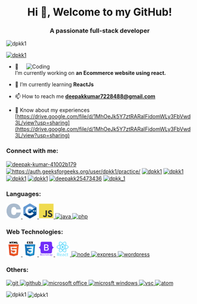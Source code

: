 <h1 align="center">Hi 👋, Welcome to my GitHub!</h1>
<h3 align="center">A passionate full-stack developer</h3>

<p align="left"> <img src="https://komarev.com/ghpvc/?username=dpkk1&label=Profile%20views&color=0e75b6&style=flat" alt="dpkk1" /> </p>

<p align="left"> <a href="https://github.com/ryo-ma/github-profile-trophy"><img src="https://github-profile-trophy.vercel.app/?username=dpkk1" alt="dpkk1" /></a> </p>
<img align="right" alt="Coding" width="450" src="https://cdn.dribbble.com/users/1162077/screenshots/5403918/focus-animation.gif">

- 🔭 I’m currently working on **an Ecommerce website using react.**

- 🌱 I’m currently learning **ReactJs**

- 📫 How to reach me **deepakkumar7228488@gmail.com**

- 📄 Know about my experiences [https://drive.google.com/file/d/1MhOeJk5Y7ztRARaIFidomWLy3FbVwd3L/view?usp=sharing](https://drive.google.com/file/d/1MhOeJk5Y7ztRARaIFidomWLy3FbVwd3L/view?usp=sharing)

<h3 align="left">Connect with me:</h3>
<p align="left">
<a href="https://linkedin.com/in/deepak-kumar-41002b179" target="blank"><img align="center" src="https://cdn.jsdelivr.net/npm/simple-icons@3.0.1/icons/linkedin.svg" alt="deepak-kumar-41002b179" height="30" width="40" /></a>
 <a href="https://auth.geeksforgeeks.org/user/https://auth.geeksforgeeks.org/user/dpkk1/practice/" target="blank"><img align="center" src="https://cdn.jsdelivr.net/npm/simple-icons@3.0.1/icons/geeksforgeeks.svg" alt="https://auth.geeksforgeeks.org/user/dpkk1/practice/" height="30" width="40" /></a>
 <a href="https://www.codechef.com/users/dpkk1" target="blank"><img align="center" src="https://cdn.jsdelivr.net/npm/simple-icons@3.1.0/icons/codechef.svg" alt="dpkk1" height="30" width="40" /></a>
 <a href="https://codeforces.com/profile/dpkk1" target="blank"><img align="center" src="https://cdn.jsdelivr.net/npm/simple-icons@3.0.1/icons/codeforces.svg" alt="dpkk1" height="30" width="40" /></a>
<a href="https://www.hackerrank.com/dpkk1" target="blank"><img align="center" src="https://cdn.jsdelivr.net/npm/simple-icons@3.0.1/icons/hackerrank.svg" alt="dpkk1" height="30" width="40" /></a>
<a href="https://www.leetcode.com/dpkk1" target="blank"><img align="center" src="https://cdn.jsdelivr.net/npm/simple-icons@3.0.1/icons/leetcode.svg" alt="dpkk1" height="30" width="40" /></a>
<a href="https://twitter.com/deepakk25473436" target="blank"><img align="center" src="https://cdn.jsdelivr.net/npm/simple-icons@3.0.1/icons/twitter.svg" alt="deepakk25473436" height="30" width="40" /></a>
<a href="https://instagram.com/dpkk_1" target="blank"><img align="center" src="https://cdn.jsdelivr.net/npm/simple-icons@3.0.1/icons/instagram.svg" alt="dpkk_1" height="30" width="40" /></a>
</p>

<h3 align="left">Languages:</h3>
<p align="left"> 
  <a href="https://www.cprogramming.com/" target="_blank"> <img src="https://raw.githubusercontent.com/devicons/devicon/master/icons/c/c-original.svg" alt="c" width="40" height="40"/> </a>
   <a href="https://www.w3schools.com/cpp/" target="_blank"> <img src="https://raw.githubusercontent.com/devicons/devicon/master/icons/cplusplus/cplusplus-original.svg" alt="cplusplus" width="40" height="40"/> </a> 
   <a href="https://developer.mozilla.org/en-US/docs/Web/JavaScript" target="_blank"> <img src="https://raw.githubusercontent.com/devicons/devicon/master/icons/javascript/javascript-original.svg" alt="javascript" width="40" height="40"/> </a>
<a href="https://www.w3schools.com/java/" target="_blank"> 
 <img src="https://img.icons8.com/color/48/000000/java-coffee-cup-logo.png" alt="java" width="40" height="40"/> </a>
  <a href="https://www.w3schools.com/php/" target="_blank"> 
    <img src="https://img.icons8.com/officel/50/000000/php-logo.png" alt="php" width="40" height="40"/> </a>
</p>
  
<h3 align="left">Web Technologies:</h3>
<p align="left">
  <a href="https://www.w3.org/html/" target="_blank"> <img src="https://raw.githubusercontent.com/devicons/devicon/master/icons/html5/html5-original-wordmark.svg" alt="html5" width="40" height="40"/> </a>
  <a href="https://www.w3schools.com/css/" target="_blank"> <img src="https://raw.githubusercontent.com/devicons/devicon/master/icons/css3/css3-original-wordmark.svg" alt="css3" width="40" height="40"/> </a> 
  <a href="https://getbootstrap.com" target="_blank"> <img src="https://raw.githubusercontent.com/devicons/devicon/master/icons/bootstrap/bootstrap-plain-wordmark.svg" alt="bootstrap" width="40" height="40"/> </a> 
  <a href="https://reactjs.org/" target="_blank"> <img src="https://raw.githubusercontent.com/devicons/devicon/master/icons/react/react-original-wordmark.svg" alt="react" width="40" height="40"/> </a>
  <a href="https://nodejs.org/en/" target="_blank"> <img src="https://img.icons8.com/color/48/000000/nodejs.png" alt="node" width="40" height="40"/> </a>
  <a href="https://expressjs.com/" target="_blank"> <img src="https://img.icons8.com/windows/32/26e07f/node-js.png" alt="express" width="40" height="40"/> </a>
  <a href="https://wordpress.org/" target="_blank"> <img src="https://img.icons8.com/color/48/000000/wordpress.png" alt="wordpress" width="40" height="40"/> </a>
  </p>
  
<h3 align="left">Others:</h3>
<p align="left">
  <a href="https://git-scm.com/" target="_blank"> <img src="https://www.vectorlogo.zone/logos/git-scm/git-scm-icon.svg" alt="git" width="40" height="40"/> </a>  
  <a href="https://github.com/" target="_blank"> <img src="https://img.icons8.com/fluent/48/000000/github.png" alt="github" width="40" height="40"/> </a>  
  <a href="https://www.office.com/" target="_blank"> <img src="https://img.icons8.com/fluent/48/000000/microsoft-office-2019.png" alt="microsoft office" width="40" height="40"/> </a>  
  <a href="https://www.microsoft.com/en-in/windows" target="_blank"> <img src="https://img.icons8.com/fluent/48/000000/windows-10.png" alt="microsft windows" width="40" height="40"/> </a>  
  <a href="https://code.visualstudio.com/" target="_blank"> <img src="https://img.icons8.com/color/48/000000/visual-studio-code-2019.png" alt="vsc" width="40" height="40"/> </a>  
  <a href="https://atom.io/" target="_blank"> <img src="https://img.icons8.com/emoji/48/000000/atom-symbol-emoji.png" alt="atom" width="40" height="40"/> </a>  
  </p>

<p><img align="left" src="https://github-readme-stats.vercel.app/api/top-langs?username=dpkk1&show_icons=true&locale=en&layout=compact" alt="dpkk1" /></p>

<p>&nbsp;<img align="center" src="https://github-readme-stats.vercel.app/api?username=dpkk1&show_icons=true&locale=en" alt="dpkk1" /></p>
